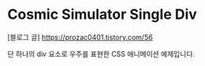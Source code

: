 # Cosmic Simulator Single Div
[블로그 글]
https://prozac0401.tistory.com/56

단 하나의 div 요소로 우주를 표현한 CSS 애니메이션 예제입니다.

